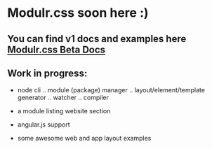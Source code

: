 # Modulr.css soon here :) 

You can find v1 docs and examples here [Modulr.css Beta Docs](https://decorator.io/modulr/) 
---
Work in progress:
---
* node cli
.. module (package) manager
.. layout/element/template generator
.. watcher
.. compiler

* a module listing website section
* angular.js support
* some awesome web and app layout examples
